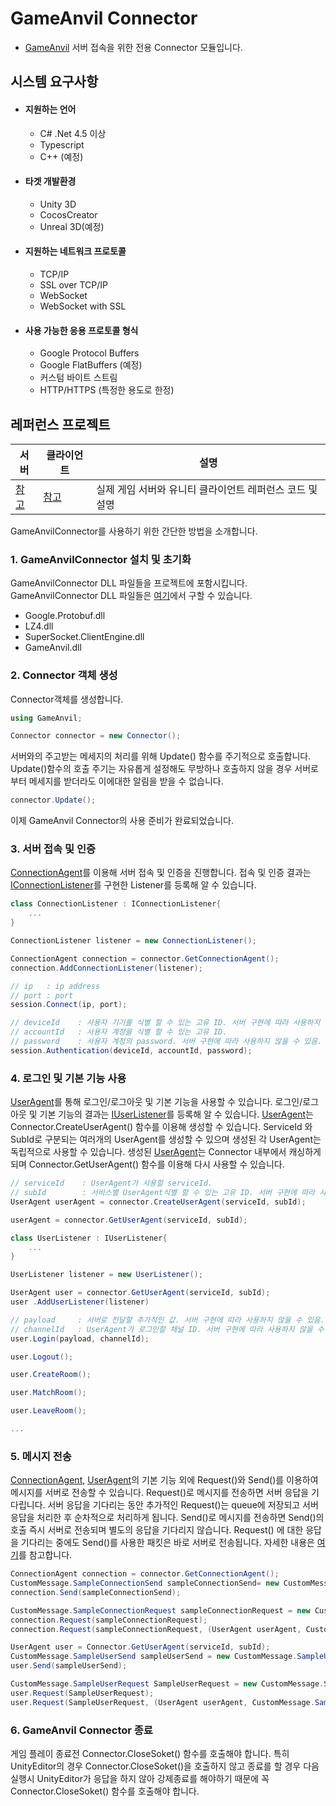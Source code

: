 # GameAnvil Connector

* [GameAnvil](https://github.nhnent.com/game-server-engine/GameAnvil.git) 서버 접속을 위한 전용 Connector 모듈입니다.



## 시스템 요구사항

- #### 지원하는 언어

  - C# .Net 4.5 이상
  - Typescript
  - C++ (예정)

- #### 타겟 개발환경

  - Unity 3D
  - CocosCreator
  - Unreal 3D(예정)

- #### 지원하는 네트워크 프로토콜

  - TCP/IP
  - SSL over TCP/IP
  - WebSocket
  - WebSocket with SSL

- #### 사용 가능한 응용 프로토콜 형식

  - Google Protocol Buffers
  - Google FlatBuffers (예정)
  - 커스텀 바이트 스트림
  - HTTP/HTTPS (특정한 용도로 한정)



## 레퍼런스 프로젝트

| 서버 | 클라이언트 | 설명 |
| --- | ----- | --- |
| [참고](https://nhnent.dooray.com/project/posts/2776353636252511965) | [참고](https://nhnent.dooray.com/project/posts/2776355680192301702) | 실제 게임 서버와 유니티 클라이언트 레퍼런스 코드 및 설명 |


GameAnvilConnector를 사용하기 위한 간단한 방법을 소개합니다.



### 1\. GameAnvilConnector 설치 및 초기화

GameAnvilConnector DLL 파일들을 프로젝트에 포함시킵니다. GameAnvilConnector DLL 파일들은 [여기](https://github.nhnent.com/game-server-engine/GameAnvil-connector-charp/tree/master/dll)에서 구할 수 있습니다.

- Google.Protobuf.dll
- LZ4.dll
- SuperSocket.ClientEngine.dll
- GameAnvil.dll



### 2. Connector 객체 생성

 Connector객체를 생성합니다.

```c#
using GameAnvil;

Connector connector = new Connector();
```


서버와의 주고받는 메세지의 처리를 위해 Update() 함수를 주기적으로 호출합니다. Update()함수의 호출 주기는 자유롭게 설정해도 무방하나 호출하지 않을 경우 서버로부터 메세지를 받더라도 이에대한 알림을 받을 수 없습니다.

```c#
connector.Update();
```
이제 GameAnvil Connector의 사용 준비가 완료되었습니다.



### 3. 서버 접속 및 인증

[ConnectionAgent](4z2.basic##ConnectionAgent)를 이용해 서버 접속 및 인증을 진행합니다. 접속 및 인증 결과는 [IConnectionListener](4z2.basic####IConnectionListener-등록)를 구현한 Listener를 등록해 알 수 있습니다.

```c#
class ConnectionListener : IConnectionListener{
    ...
}

ConnectionListener listener = new ConnectionListener();

ConnectionAgent connection = connector.GetConnectionAgent();
connection.AddConnectionListener(listener);

// ip	: ip address
// port	: port
session.Connect(ip, port);

// deviceId    : 사용자 기기를 식별 할 수 있는 고유 ID. 서버 구현에 따라 사용하지 않을 수 있음.
// accountId   : 사용자 계정을 식별 할 수 있는 고유 ID.
// password    : 사용자 계정의 password. 서버 구현에 따라 사용하지 않을 수 있음.
session.Authentication(deviceId, accountId, password);
```



### 4\. 로그인 및 기본 기능 사용

[UserAgent](4z2.basic#UserAgent)를 통해 로그인/로그아웃 및 기본 기능을 사용할 수 있습니다. 로그인/로그아웃 및 기본 기능의 결과는 [IUserListener](4z2.basic####IUserListener)를 등록해 알 수 있습니다. [UserAgent](4z2.basic##UserAgent)는 Connector.CreateUserAgent() 함수를 이용해 생성할 수 있습니다. ServiceId 와 SubId로 구분되는 여러개의 UserAgent를 생성할 수 있으며 생성된 각 UserAgent는 독립적으로 사용할 수 있습니다. 생성된 [UserAgent](4z2.basic##UserAgent)는 Connector 내부에서 캐싱하게 되며 Connector.GetUserAgent() 함수를 이용해 다시 사용할 수 있습니다. 

```c#
// serviceId    : UserAgent가 사용할 serviceId. 
// subId        : 서비스별 UserAgent식별 할 수 있는 고유 ID. 서버 구현에 따라 사용하지 않을 수 있음.
UserAgent userAgent = connector.CreateUserAgent(serviceId, subId);

userAgent = connector.GetUserAgent(serviceId, subId);
```

```c#
class UserListener : IUserListener{
    ...
}

UserListener listener = new UserListener();

UserAgent user = connector.GetUserAgent(serviceId, subId);
user .AddUserListener(listener)

// payload     : 서버로 전달할 추가적인 값. 서버 구현에 따라 사용하지 않을 수 있음.
// channelId   : UserAgent가 로그인할 채널 ID. 서버 구현에 따라 사용하지 않을 수 있음.
user.Login(payload, channelId);

user.Logout();

user.CreateRoom();

user.MatchRoom();

user.LeaveRoom();

...
```



### 5\. 메시지 전송

[ConnectionAgent](4z2.basic##ConnectionAgent), [UserAgent](4z2.basic##UserAgent)의 기본 기능 외에 Request()와 Send()를 이용하여 메시지를 서버로 전송할 수 있습니다. Request()로 메시지를 전송하면 서버 응답을 기다립니다. 서버 응답을 기다리는 동안 추가적인 Request()는 queue에 저장되고 서버 응답을 처리한 후 순차적으로 처리하게 됩니다.  Send()로 메시지를 전송하면 Send()의 호출 즉시 서버로 전송되며 별도의 응답을 기다리지 않습니다. Request() 에 대한 응답을 기다리는 중에도 Send()를 사용한 패킷은 바로 서버로 전송됩니다. 자세한 내용은 [여기](4z2.basic##메시지)를 참고합니다.

```c#
ConnectionAgent connection = connector.GetConnectionAgent();
CustomMessage.SampleConnectionSend sampleConnectionSend= new CustomMessage.SampleConnectionSend (); 
connection.Send(sampleConnectionSend);

CustomMessage.SampleConnectionRequest sampleConnectionRequest = new CustomMessage.SampleConnectionRequest();
connection.Request(sampleConnectionRequest);
connection.Request(sampleConnectionRequest, (UserAgent userAgent, CustomMessage.sampleConnectionResponse res)=> { // todo });
```
```c#
UserAgent user = Connector.GetUserAgent(serviceId, subId);
CustomMessage.SampleUserSend sampleUserSend = new CustomMessage.SampleUserSend (); 
user.Send(sampleUserSend);

CustomMessage.SampleUserRequest SampleUserRequest = new CustomMessage.SampleUserRequest();
user.Request(SampleUserRequest);
user.Request(SampleUserRequest, (UserAgent userAgent, CustomMessage.SampleUserResponse res)=> { // todo });
```


### 6. GameAnvil Connector 종료

게임 플레이 종료전 Connector.CloseSoket() 함수를 호출해야 합니다.  특히 UnityEditor의 경우 Connector.CloseSoket()을 호출하지 않고 종료를 할 경우 다음 실행시  UnityEditor가 응답을 하지 않아 강제종료를 해야하기 때문에 꼭 Connector.CloseSoket() 함수를 호출해야 합니다.
